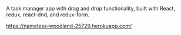 A task manager app with drag and drop functionality, built with React, redux, react-dnd, and redux-form.

https://nameless-woodland-25729.herokuapp.com/

